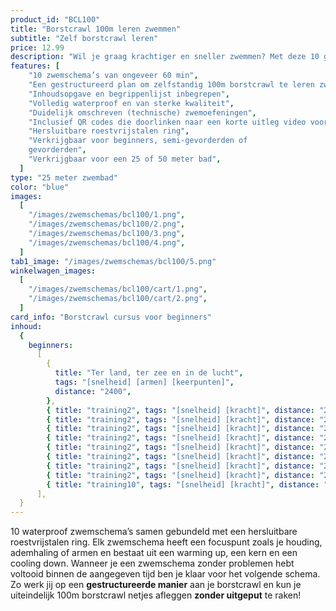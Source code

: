 ```yaml
---
product_id: "BCL100"
title: "Borstcrawl 100m leren zwemmen"
subtitle: "Zelf borstcrawl leren"
price: 12.99
description: "Wil je graag krachtiger en sneller zwemmen? Met deze 10 gevarieerde zwemschema’s van 60 minuten zet jij je spieren aan het werk! Volledig waterproof zodat jij er onbeperkt mee kunt zwemmen."
features: [
    "10 zwemschema’s van ongeveer 60 min",
    "Een gestructureerd plan om zelfstandig 100m borstcrawl te leren zwemmen",
    "Inhoudsopgave en begrippenlijst inbegrepen",
    "Volledig waterproof en van sterke kwaliteit",
    "Duidelijk omschreven (technische) zwemoefeningen",
    "Inclusief QR codes die doorlinken naar een korte uitleg video voor iedere training",
    "Hersluitbare roestvrijstalen ring",
    "Verkrijgbaar voor beginners, semi-gevorderden of
    gevorderden",
    "Verkrijgbaar voor een 25 of 50 meter bad",
  ]
type: "25 meter zwembad"
color: "blue"
images:
  [
    "/images/zwemschemas/bcl100/1.png",
    "/images/zwemschemas/bcl100/2.png",
    "/images/zwemschemas/bcl100/3.png",
    "/images/zwemschemas/bcl100/4.png",
  ]
tab1_image: "/images/zwemschemas/bcl100/5.png"
winkelwagen_images:
  [
    "/images/zwemschemas/bcl100/cart/1.png",
    "/images/zwemschemas/bcl100/cart/2.png",
  ]
card_info: "Borstcrawl cursus voor beginners"
inhoud:
  {
    beginners:
      [
        {
          title: "Ter land, ter zee en in de lucht",
          tags: "[snelheid] [armen] [keerpunten]",
          distance: "2400",
        },
        { title: "training2", tags: "[snelheid] [kracht]", distance: "2300" },
        { title: "training2", tags: "[snelheid] [kracht]", distance: "2200" },
        { title: "training2", tags: "[snelheid] [kracht]", distance: "2200" },
        { title: "training2", tags: "[snelheid] [kracht]", distance: "2200" },
        { title: "training2", tags: "[snelheid] [kracht]", distance: "2200" },
        { title: "training2", tags: "[snelheid] [kracht]", distance: "2200" },
        { title: "training2", tags: "[snelheid] [kracht]", distance: "2200" },
        { title: "training2", tags: "[snelheid] [kracht]", distance: "2200" },
        { title: "training10", tags: "[snelheid] [kracht]", distance: "2200" },
      ],
  }
---
```


10 waterproof zwemschema’s samen gebundeld met een hersluitbare roestvrijstalen ring. Elk zwemschema heeft een focuspunt zoals je houding, ademhaling of armen en bestaat uit een warming up, een kern en een cooling down. Wanneer je een zwemschema zonder problemen hebt voltooid binnen de aangegeven tijd ben je klaar voor het volgende schema. Zo werk jij op een **gestructureerde manier** aan je borstcrawl en kun je uiteindelijk 100m borstcrawl netjes afleggen **zonder uitgeput** te raken!

